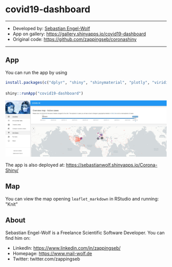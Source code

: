 # covid19-dashboard

---

- Developed by: [Sebastian Engel-Wolf](https://www.mail-wolf.de)
- App on gallery: https://gallery.shinyapps.io/covid19-dashboard
- Original code: https://github.com/zappingseb/coronashiny

---

## App

You can run the app by using

```r
install.packages(c("dplyr", "shiny", "shinymaterial", "plotly", "viridisLite", "tidyverse", "shinyWidgets", "DT", "RColorBrewer", "shinyjs", "leaflet", "leaflet.extras", "scales"))

shiny::runApp("covid19-dashboard")
```

![](images/dashboard.jpg)

The app is also deployed at: https://sebastianwolf.shinyapps.io/Corona-Shiny/

## Map

You can view the map opening `leaflet_markdown` in RStudio and running: "Knit"

## About

Sebastian Engel-Wolf is a Freelance Scientific Software Developer. You can find him on:

* LinkedIn: https://www.linkedin.com/in/zappingseb/
* Homepage: https://www.mail-wolf.de
* Twitter: twitter.com/zappingseb
